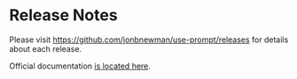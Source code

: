 # Release Notes

Please visit https://github.com/jonbnewman/use-prompt/releases for details about each release.

Official documentation [is located here](https://useprompt.jonbnewman.dev/).
